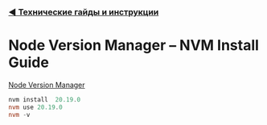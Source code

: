 ### [ ◀️ Технические гайды и инструкции](../README.md)

# Node Version Manager – NVM Install Guide

[Node Version Manager](https://www.freecodecamp.org/news/node-version-manager-nvm-install-guide/)

```powershell
nvm install  20.19.0
nvm use 20.19.0
nvm -v
```
